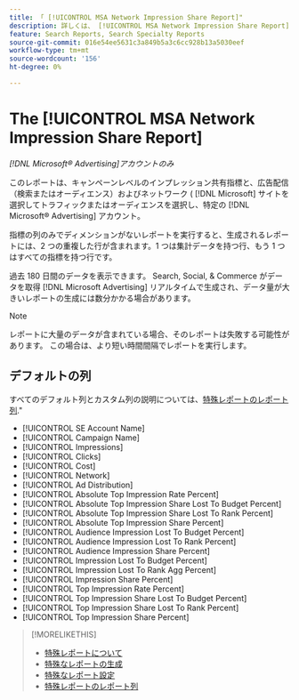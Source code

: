 ```yaml
---
title: 「 [!UICONTROL MSA Network Impression Share Report]"
description: 詳しくは、 [!UICONTROL MSA Network Impression Share Report].
feature: Search Reports, Search Specialty Reports
source-git-commit: 016e54ee5631c3a849b5a3c6cc928b13a5030eef
workflow-type: tm+mt
source-wordcount: '156'
ht-degree: 0%

---
```


# The [!UICONTROL MSA Network Impression Share Report]

*[!DNL Microsoft® Advertising]アカウントのみ*

このレポートは、キャンペーンレベルのインプレッション共有指標と、広告配信（検索またはオーディエンス）およびネットワーク ( [!DNL Microsoft] サイトを選択してトラフィックまたはオーディエンスを選択し、特定の [!DNL Microsoft® Advertising] アカウント。

指標の列のみでディメンションがないレポートを実行すると、生成されるレポートには、2 つの重複した行が含まれます。1 つは集計データを持つ行、もう 1 つはすべての指標を持つ行です。

過去 180 日間のデータを表示できます。 Search, Social, &amp; Commerce がデータを取得 [!DNL Microsoft Advertising] リアルタイムで生成され、データ量が大きいレポートの生成には数分かかる場合があります。

>[!NOTE]
>
>レポートに大量のデータが含まれている場合、そのレポートは失敗する可能性があります。 この場合は、より短い時間間隔でレポートを実行します。

## デフォルトの列

すべてのデフォルト列とカスタム列の説明については、[特殊レポートのレポート列](specialty-report-columns.md).&quot;

* [!UICONTROL SE Account Name]
* [!UICONTROL Campaign Name]
* [!UICONTROL Impressions]
* [!UICONTROL Clicks]
* [!UICONTROL Cost]
* [!UICONTROL Network]
* [!UICONTROL Ad Distribution]
* [!UICONTROL Absolute Top Impression Rate Percent]
* [!UICONTROL Absolute Top Impression Share Lost To Budget Percent]
* [!UICONTROL Absolute Top Impression Share Lost To Rank Percent]
* [!UICONTROL Absolute Top Impression Share Percent]
* [!UICONTROL Audience Impression Lost To Budget Percent]
* [!UICONTROL Audience Impression Lost To Rank Percent]
* [!UICONTROL Audience Impression Share Percent]
* [!UICONTROL Impression Lost To Budget Percent]
* [!UICONTROL Impression Lost To Rank Agg Percent]
* [!UICONTROL Impression Share Percent]
* [!UICONTROL Top Impression Rate Percent]
* [!UICONTROL Top Impression Share Lost To Budget Percent]
* [!UICONTROL Top Impression Share Lost To Rank Percent]
* [!UICONTROL Top Impression Share Percent]

>[!MORELIKETHIS]
>
>* [特殊レポートについて](specialty-report-about.md)
>* [特殊なレポートの生成](specialty-report-generate.md)
>* [特殊なレポート設定](specialty-report-settings.md)
>* [特殊レポートのレポート列](specialty-report-columns.md)
